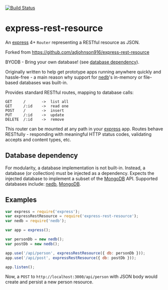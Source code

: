 [![Build Status](https://travis-ci.org/npirotte/express-rest-generator.svg?branch=master)](https://travis-ci.org/npirotte/express-rest-generator)

# express-rest-resource

An [express] 4+ `Router` representing a RESTful resource as JSON.

Forked from https://github.com/adjohnson916/express-rest-resource

BYODB - Bring your own database! (see [database dependency](#database-dependency)).

Originally written to help get prototype apps running anywhere quickly and hassle-free - a main reason why support for [nedb]'s in-memory or file-based databases was built-in.

Provides standard RESTful routes, mapping to database calls:

    GET     /       ->  list all
    GET     /:id    ->  read one
    POST    /       ->  insert
    PUT     /:id    ->  update
    DELETE  /:id    ->  remove

This router can be mounted at any path in your [express] app.
Routes behave RESTfully - responding with meaningful HTTP status codes, validating accepts and content types, etc.

## Database dependency
For modularity, a database implementation is not built-in.
Instead, a database (or collection) must be injected as a dependency.
Expects the injected database to implement a subset of the [MongoDB] API.
Supported databases include: [nedb], [MongoDB].

## Examples

```js
var express = require('express');
var expressRestResource = require('express-rest-resource');
var nedb = require('nedb');

var app = express();

var personDb = new nedb();
var postDb = new nedb();

app.use('/api/person', expressRestResource({ db: personDb }));
app.use('/api/post', expressRestResource({ db: postDb }));

app.listen();
```

Now, a `POST` to `http://localhost:3000/api/person` with JSON body would create and persist a new person resource.


[express]: https://github.com/strongloop/express
[nedb]: https://github.com/louischatriot/nedb#inserting-documents
[mongodb]: https://github.com/mongodb/node-mongodb-native
